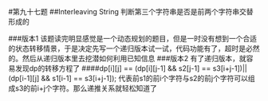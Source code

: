 #第九十七题
##Interleaving String
判断第三个字符串是否是前两个字符串交替形成的

###版本1
该题读完明显感觉是一个动态规划的题目，但是一时没有想到一个合适的状态转移情景，于是决定先写一个递归版本试一试，代码功能有了，超时是必然的。然后从递归版本里去挖潜如何利用已知信息
###版本2
有了递归版本，就容易发现dp的转移方程了
####dp[i][j] == (dp[i][j-1] && s2[j-1] == s3[i+j-1])||(dp[i-1][j] && s1[i-1] == s3[i+j-1]);
代表前s1的前i个字符与s2的前j个字符可以组成s3的前i+j个字符。那么递推关系就轻松知道了

